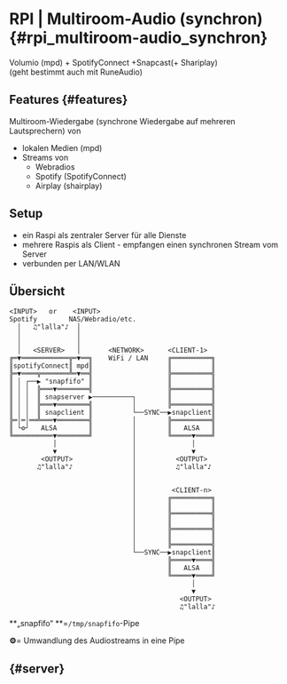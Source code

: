 # RPI \| Multiroom-Audio \(synchron\) {#rpi_multiroom-audio_synchron}

Volumio \(mpd\) + SpotifyConnect +Snapcast\(+ Shariplay\)  
\(geht bestimmt auch mit RuneAudio\)

## Features {#features}

Multiroom-Wiedergabe \(synchrone Wiedergabe auf mehreren Lautsprechern\) von

* lokalen Medien \(mpd\)
* Streams von
  * Webradios
  * Spotify \(SpotifyConnect\)
  * Airplay \(shairplay\)

## Setup

* ein Raspi als zentraler Server für alle Dienste
* mehrere Raspis als Client - empfangen einen synchronen Stream vom Server
* verbunden per LAN/WLAN

## Übersicht

```
<INPUT>   or    <INPUT>
Spotify        NAS/Webradio/etc.
  │   ♫"lalla"♪  │
  │              │
  │              │
  │   <SERVER>   │       <NETWORK>      <CLIENT-1>
╔═▼════════════╦═▼══╗    WiFi / LAN     ╔══════════╗
║spotifyConnect║ mpd║                   ║          ║
╠═▼════╦═══════╩═▼══╣                   ╠══════════╣ 
║ │ ┌──▶ "snapfifo" ║                   ║          ║
║ │ │  ╠═══▼════════╣                   ╠══════════╣
║ │ │  ║ snapserver ▶──────────┐        ║          ║
║ │ │  ╠═══▼════════╣          │        ╠══════════╣
║ │ │  ║ snapclient ║          └──SYNC──▶snapclient║
╠═│═│══╩═══▼════════╣          │        ╠══════════╣
║ └⚙┘   ALSA        ║          │        ║   ALSA   ║
╚══════════▼════════╝          │        ╚═════▼════╝
           │                   │              │
           ▼                   │              ▼
        <OUTPUT>               │          <OUTPUT>
       ♫"lalla"♪               │          ♫"lalla"♪
                               │
                               │
                               │         <CLIENT-n>
                               │        ╔══════════╗
                               │        ║          ║
                               │        ╠══════════╣
                               │        ║          ║
                               │        ╠══════════╣
                               │        ║          ║
                               │        ╠══════════╣
                               └──SYNC──▶snapclient║
                                        ╠═════▼════╣
                                        ║   ALSA   ║
                                        ╚═════▼════╝
                                              │
                                              ▼
                                           <OUTPUT>
                                           ♫"lalla"♪
```

**„snapfifo“ **=`/tmp/snapfifo`-Pipe

**⚙**= Umwandlung des Audiostreams in eine Pipe

##  {#server}







